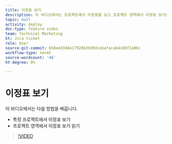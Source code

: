 ```yaml
---
title: 이정표 보기
description: 이 비디오에서는 프로젝트에서 이정표를 보고 프로젝트 영역에서 이정표 보기를 사용하는 방법을 알아봅니다.
topic: null
activity: deploy
doc-type: feature video
team: Technical Marketing
kt: Jira ticket
role: User
source-git-commit: 650e4d346e1792863930dcebafacab4c88f2a8bc
workflow-type: tm+mt
source-wordcount: '46'
ht-degree: 0%

---
```


# 이정표 보기

이 비디오에서는 다음 방법을 배웁니다.

* 특정 프로젝트에서 이정표 보기
* 프로젝트 영역에서 이정표 보기 읽기

>[!VIDEO](https://video.tv.adobe.com/v/335206/?quality=12&learn=on)

